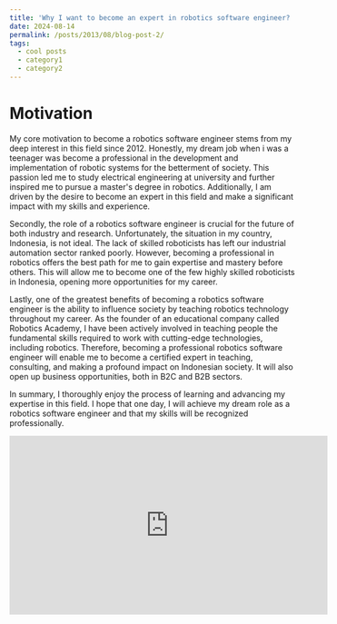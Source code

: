 ```yaml
---
title: 'Why I want to become an expert in robotics software engineer? '
date: 2024-08-14
permalink: /posts/2013/08/blog-post-2/
tags:
  - cool posts
  - category1
  - category2
---
```

Motivation
======

My core motivation to become a robotics software engineer stems from my deep interest in this field since 2012. Honestly, my dream job when i was a teenager was become a professional in the development and implementation of robotic systems for the betterment of society. This passion led me to study electrical engineering at university and further inspired me to pursue a master's degree in robotics. Additionally, I am driven by the desire to become an expert in this field and make a significant impact with my skills and experience.

Secondly, the role of a robotics software engineer is crucial for the future of both industry and research. Unfortunately, the situation in my country, Indonesia, is not ideal. The lack of skilled roboticists has left our industrial automation sector ranked poorly. However, becoming a professional in robotics offers the best path for me to gain expertise and mastery before others. This will allow me to become one of the few highly skilled roboticists in Indonesia, opening more opportunities for my career.

Lastly, one of the greatest benefits of becoming a robotics software engineer is the ability to influence society by teaching robotics technology throughout my career. As the founder of an educational company called Robotics Academy, I have been actively involved in teaching people the fundamental skills required to work with cutting-edge technologies, including robotics. Therefore, becoming a professional robotics software engineer will enable me to become a certified expert in teaching, consulting, and making a profound impact on Indonesian society. It will also open up business opportunities, both in B2C and B2B sectors.

In summary, I thoroughly enjoy the process of learning and advancing my expertise in this field. I hope that one day, I will achieve my dream role as a robotics software engineer and that my skills will be recognized professionally.

<iframe width="560" height="315" src="https://youtu.be/jWvVFJJh4hM" frameborder="0" allowfullscreen></iframe>